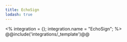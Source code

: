 ```yaml
---
title: EchoSign
lodash: true
---
```

<% integration = {};
integration.name = "EchoSign"; %>
@@include('integrations/_template')@@
